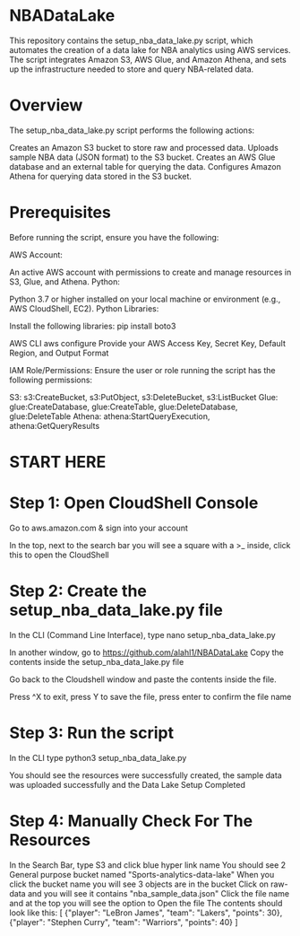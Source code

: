 # NBADataLake
This repository contains the setup_nba_data_lake.py script, which automates the creation of a data lake for NBA analytics using AWS services. The script integrates Amazon S3, AWS Glue, and Amazon Athena, and sets up the infrastructure needed to store and query NBA-related data.

# Overview
The setup_nba_data_lake.py script performs the following actions:

Creates an Amazon S3 bucket to store raw and processed data.
Uploads sample NBA data (JSON format) to the S3 bucket.
Creates an AWS Glue database and an external table for querying the data.
Configures Amazon Athena for querying data stored in the S3 bucket.

# Prerequisites
Before running the script, ensure you have the following:

AWS Account:

An active AWS account with permissions to create and manage resources in S3, Glue, and Athena.
Python:

Python 3.7 or higher installed on your local machine or environment (e.g., AWS CloudShell, EC2).
Python Libraries:

Install the following libraries:
pip install boto3

AWS CLI
aws configure
Provide your AWS Access Key, Secret Key, Default Region, and Output Format

IAM Role/Permissions: Ensure the user or role running the script has the following permissions:

S3: s3:CreateBucket, s3:PutObject, s3:DeleteBucket, s3:ListBucket
Glue: glue:CreateDatabase, glue:CreateTable, glue:DeleteDatabase, glue:DeleteTable
Athena: athena:StartQueryExecution, athena:GetQueryResults

# START HERE 
# Step 1: Open CloudShell Console

Go to aws.amazon.com & sign into your account

In the top, next to the search bar you will see a square with a >_ inside, click this to open the CloudShell

# Step 2: Create the setup_nba_data_lake.py file
In the CLI (Command Line Interface), type nano setup_nba_data_lake.py

In another window, go to https://github.com/alahl1/NBADataLake
Copy the contents inside the setup_nba_data_lake.py file

Go back to the Cloudshell window and paste the contents inside the file.

Press ^X to exit, press Y to save the file, press enter to confirm the file name 


# Step 3: Run the script
In the CLI type
python3 setup_nba_data_lake.py

You should see the resources were successfully created, the sample data was uploaded successfully and the Data Lake Setup Completed

# Step 4: Manually Check For The Resources
In the Search Bar, type S3 and click blue hyper link name
You should see 2 General purpose bucket named "Sports-analytics-data-lake"
When you click the bucket name you will see 3 objects are in the bucket
Click on raw-data and you will see it contains "nba_sample_data.json"
Click the file name and at the top you will see the option to Open the file
The contents should look like this:
[
    {"player": "LeBron James", "team": "Lakers", "points": 30},
    {"player": "Stephen Curry", "team": "Warriors", "points": 40}
]
